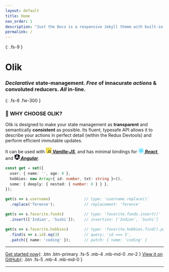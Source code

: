```yaml
---
layout: default
title: Home
nav_order: 1
description: "Just the Docs is a responsive Jekyll theme with built-in search that is easily customizable and hosted on GitHub Pages."
permalink: /
---
```

{: .fs-9 }
# Olik

### *Declarative* state-management. *Free* of innacurate *actions* & convoluted reducers. *All* in-line.
{: .fs-6 .fw-300 }
### 🎨 **WHY CHOOSE OLIK?**
Olik is designed to make your state management as **transparent** and semantically **consistent** as possible. Its fluent, typesafe API allows it to describe your actions in perfect detail (within the Redux Devtools) and perform efficient immutable updates.  

It can be used with ***[![](/assets/images/javascript.png)&nbsp;Vanilla-JS](./docs/vanilla-js)***, and has minimal bindings for ***[![](/assets/images/react.png)&nbsp;React](./docs/react)***, and ***[![](/assets/images/angular.png)&nbsp;Angular](./docs/angular)***.  


```ts
const get = set({
  user: { name: '', age: 0 },
  hobbies: new Array<{ id: number, txt: string }>(),
  some: { deeply: { nested: { number: 0 } } },
});
```
```ts
get(s => s.username)               // type: 'username.replace()'
  .replace('Terence');             // replacement: 'Terence'
```
```ts
get(s => s.favorite.foods)         // type: 'favorite.foods.insert()'
  .insert(['Indian', 'Sushi']);    // insertion: ['Indian', 'Sushi']
```
```ts
get(s => s.favorite.hobbies)       // type: 'favorite.hobbies.find().patch()'
  .find(s => s.id).eq(3)           // query: 'id === 3',
  .patch({ name: 'coding' });      // patch: { name: 'coding' }
```
---

[Get started now](#getting-started){: .btn .btn-primary .fs-5 .mb-4 .mb-md-0 .mr-2 } [View it on GitHub](https://github.com/memeplexx/olik){: .btn .fs-5 .mb-4 .mb-md-0 }

---
